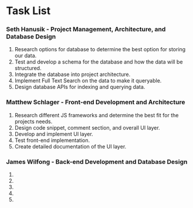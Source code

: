 # Task List

### Seth Hanusik - Project Management, Architecture, and Database Design
1. Research options for database to determine the best option for storing our data.
2. Test and develop a schema for the database and how the data will be structured.
3. Integrate the database into project architecture.
4. Implement Full Text Search on the data to make it queryable.
5. Design database APIs for indexing and querying data.

### Matthew Schlager - Front-end Development and Architecture
1. Research different JS frameworks and determine the best fit for the projects needs.
2. Design code snippet, comment section, and overall UI layer.
3. Develop and implement UI layer.
4. Test front-end implementation.
5. Create detailed documentation of the UI layer.

### James Wilfong - Back-end Development and Database Design
1.
2.
3.
4.
5.